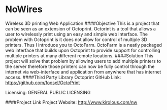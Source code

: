 # NoWires
Wireless 3D printing Web Application
####Objective
This is a project that can be seen as an extension of Octoprint. Octorint is a tool that allows a user to wirelessly print using an easy and simple web interface. The problem with Octoprint is it does not allow for control of multiple 3D printers. Thus I introduce you to OctoFarm. OctoFarm is a neatly packaged web interface that builds upon Octoprint to provide support for controlling multiple printers at many different remote locations. 
####Solution
This project will solve that problem by allowing users to add multiple printers to the server therefore those printers can now be fully control through the internet via web-interface and application from anywhere that has internet access. 
####Third Party Library
Octoprint
GitHub Link: https://github.com/foosel/OctoPrint

Licensing:   GENERAL PUBLIC LICENSING

####Project Link
Project Website: http://www.kirolous.com/nw


